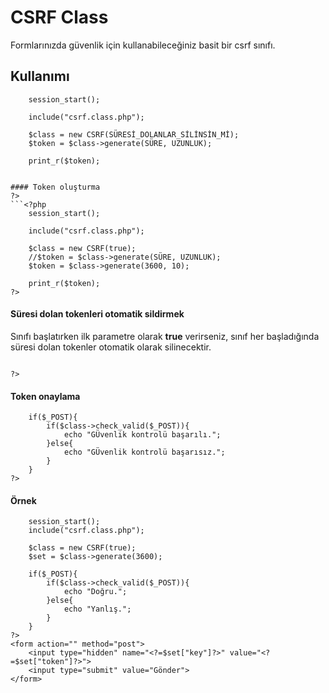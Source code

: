# CSRF Class
Formlarınızda güvenlik için kullanabileceğiniz basit bir csrf sınıfı.

## Kullanımı
```<?php
	session_start();

	include("csrf.class.php");

	$class = new CSRF(SÜRESİ_DOLANLAR_SİLİNSİN_Mİ);
	$token = $class->generate(SÜRE, UZUNLUK);

	print_r($token);


#### Token oluşturma
?>
```<?php
	session_start();

	include("csrf.class.php");

	$class = new CSRF(true);
	//$token = $class->generate(SÜRE, UZUNLUK);
	$token = $class->generate(3600, 10);

	print_r($token);
?>

```

#### Süresi dolan tokenleri otomatik sildirmek
Sınıfı başlatırken ilk parametre olarak **true** verirseniz, sınıf her başladığında süresi dolan tokenler otomatik olarak silinecektir.
```<?php
	
?>
```

#### Token onaylama
```<?php
	if($_POST){
		if($class->check_valid($_POST)){
			echo "GÜvenlik kontrolü başarılı.";
		}else{
			echo "GÜvenlik kontrolü başarısız.";
		}
	}
?>

```

#### Örnek
```<?php
	session_start();
	include("csrf.class.php");

	$class = new CSRF(true);
	$set = $class->generate(3600);

	if($_POST){
		if($class->check_valid($_POST)){
			echo "Doğru.";
		}else{
			echo "Yanlış.";
		}
	}
?>
<form action="" method="post">
	<input type="hidden" name="<?=$set["key"]?>" value="<?=$set["token"]?>">
	<input type="submit" value="Gönder">
</form>

```
